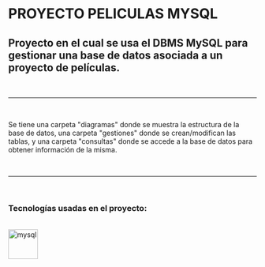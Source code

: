 # PROYECTO PELICULAS MYSQL

<h2>
    Proyecto en el cual se usa el DBMS MySQL para gestionar una base de datos asociada a un proyecto de películas.
</h2>

<br>
<hr>
<br>

Se tiene una carpeta "diagramas" donde se muestra la estructura de la base de datos, una carpeta "gestiones" donde se crean/modifican las tablas, y una carpeta "consultas" donde se accede a la base de datos para obtener información de la misma.

<br>
<hr>
<br>

<h3>Tecnologías usadas en el proyecto:</h3>

<br>

<a href="https://www.mysql.com/" target="_blank"> 
    <img 
        src="https://images.sftcdn.net/images/t_app-logo-xl,f_auto,dpr_2/p/917c77e8-96d1-11e6-8453-00163ed833e7/3780880766/mysql-com-icon.png" 
        alt="mysql" 
        width="60" 
        height="60"
    />
</a> 

